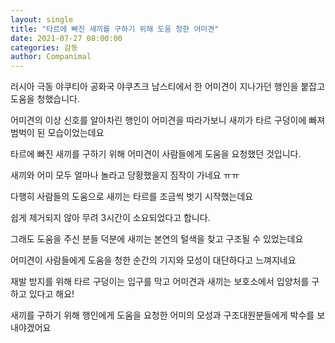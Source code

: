 ```yaml
---
layout: single
title: "타르에 빠진 새끼를 구하기 위해 도움 청한 어미견"
date: 2021-07-27 08:00:00
categories: 감동
author: Companimal
---
```


러시아 극동 야쿠티아 공화국 야쿠츠크 남스티에서 한 어미견이 지나가던 행인을 붙잡고 도움을 청했습니다.

어미견의 이상 신호를 알아차린 행인이 어미견을 따라가보니 새끼가 타르 구덩이에 빠져 범벅이 된 모습이었는데요

타르에 빠진 새끼를 구하기 위해 어미견이 사람들에게 도움을 요청했던 것입니다.

새끼와 어미 모두 얼마나 놀라고 당황했을지 짐작이 가네요 ㅠㅠ

다행히 사람들의 도움으로 새끼는 타르를 조금씩 벗기 시작했는데요

쉽게 제거되지 않아 무려 3시간이 소요되었다고 합니다.

그래도 도움을 주신 분들 덕분에 새끼는 본연의 털색을 찾고 구조될 수 있었는데요

어미견이 사람들에게 도움을 청한 순간의 기지와 모성이 대단하다고 느껴지네요

재발 방지를 위해 타르 구덩이는 입구를 막고 어미견과 새끼는 보호소에서 입양처를 구하고 있다고 해요!

새끼를 구하기 위해 행인에게 도움을 요청한 어미의 모성과 구조대원분들에게 박수를 보내야겠어요
